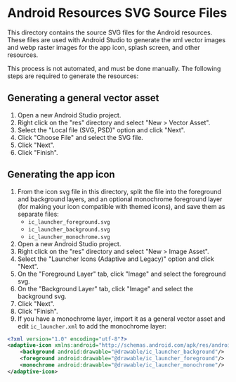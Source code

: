 # Android Resources SVG Source Files

This directory contains the source SVG files for the Android resources. These
files are used with Android Studio to generate the xml vector images and webp
raster images for the app icon, splash screen, and other resources.

This process is not automated, and must be done manually. The following steps
are required to generate the resources:

## Generating a general vector asset
1. Open a new Android Studio project.
2. Right click on the "res" directory and select "New > Vector Asset".
3. Select the "Local file (SVG, PSD)" option and click "Next".
4. Click "Choose File" and select the SVG file.
5. Click "Next".
6. Click "Finish".

## Generating the app icon
1. From the icon svg file in this directory, split the file into the foreground
   and background layers, and an optional monochrome foreground layer (for
    making your icon compatible with themed icons), and save them as separate
    files:
    - `ic_launcher_foreground.svg`
    - `ic_launcher_background.svg`
    - `ic_launcher_monochrome.svg`
2. Open a new Android Studio project.
3. Right click on the "res" directory and select "New > Image Asset".
4. Select the "Launcher Icons (Adaptive and Legacy)" option and click "Next".
5. On the "Foreground Layer" tab, click "Image" and select the foreground svg.
6. On the "Background Layer" tab, click "Image" and select the background svg.
7. Click "Next".
8. Click "Finish".
9. If you have a monochrome layer, import it as a general vector asset and
   edit `ic_launcher.xml` to add the monochrome layer:

```xml
<?xml version="1.0" encoding="utf-8"?>
<adaptive-icon xmlns:android="http://schemas.android.com/apk/res/android">
    <background android:drawable="@drawable/ic_launcher_background"/>
    <foreground android:drawable="@drawable/ic_launcher_foreground"/>
    <monochrome android:drawable="@drawable/ic_launcher_monochrome"/>
</adaptive-icon>
```
